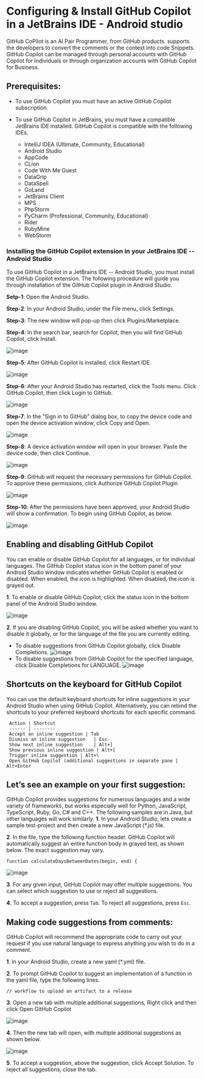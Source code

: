 # Configuring & Install GitHub Copilot in a JetBrains IDE - Android studio
GitHub CoPilot is an AI Pair Programmer, from GitHub products.  supports the developers to convert the comments or the context into code Snippets. GitHub Copilot can be managed through personal accounts with GitHub Copilot for Individuals or through organization accounts with GitHub Copilot for Business.

## Prerequisites:
- To use GitHub Copilot you must have an active GitHub Copilot subscription
- To use GitHub Copilot in JetBrains, you must have a compatible JetBrains IDE installed. GitHub Copilot is compatible with the following IDEs.
   
   - IntelliJ IDEA (Ultimate, Community, Educational)
   - Android Studio
   - AppCode
   - CLion
   - Code With Me Guest
   - DataGrip
   - DataSpell
   - GoLand
   - JetBrains Client
   - MPS
   - PhpStorm
   - PyCharm (Professional, Community, Educational)
   - Rider
   - RubyMine
   - WebStorm

### Installing the GitHub Copilot extension in your JetBrains IDE -- Android Studio 
To use GitHub Copilot in a JetBrains IDE -- Android Studio, you must install the GitHub Copilot extension. The following procedure will guide you through installation of the GitHub Copilot plugin in Android Studio.

**Setp-1**: Open the Android Studio.

**Step-2**: In your Android Studio, under the File menu, click Settings.

**Step-3**: The new window will pop-up then click Plugins/Marketplace.

**Step-4**: In the search bar, search for Copilot, then you will find GitHub Copilot, click Install.

 ![image](https://user-images.githubusercontent.com/95218310/220102442-4c4ea1b1-4cdc-42e7-b9de-74bc7f8912a0.png)

**Step-5**: After GitHub Copilot is installed, click Restart IDE.

![image](https://user-images.githubusercontent.com/95218310/220103912-4dd2c618-d286-4405-af59-c52307fa92bb.png)

**Step-6**: After your Android Studio has restarted, click the Tools menu. Click GitHub Copilot, then click Login to GitHub.
 
![image](https://user-images.githubusercontent.com/95218310/220104076-7c4ae4bd-eceb-4d20-8030-8e37dba09bbc.png)

**Step-7**: In the "Sign in to GitHub" dialog box, to copy the device code and open the device activation window, click Copy and Open.

![image](https://user-images.githubusercontent.com/95218310/220104241-6a40c27d-e199-4da2-bbbb-bc3a5fd3c36d.png)

**Step-8**: A device activation window will open in your browser. Paste the device code, then click Continue.

![image](https://user-images.githubusercontent.com/95218310/220104373-964780da-6d6d-4b48-85ef-5fd09b993e47.png)

**Step-9**: GitHub will request the necessary permissions for GitHub Copilot. To approve these permissions, click Authorize GitHub Copilot Plugin

![image](https://user-images.githubusercontent.com/95218310/220104530-53422cc2-b4b4-45d6-8056-951610f9c852.png)

**Step-10**: After the permissions have been approved, your Android Studio will show a confirmation. To begin using GitHub Copilot, as below.

![image](https://user-images.githubusercontent.com/95218310/220104715-b4b74935-a08c-46ce-bc29-414b585c2972.png)

## Enabling and disabling GitHub Copilot
You can enable or disable GitHub Copilot for all languages, or for individual languages. The GitHub Copilot status icon in the bottom panel of your Android Studio window indicates whether GitHub Copilot is enabled or disabled. When enabled, the icon is highlighted. When disabled, the icon is grayed out.

**1**.	To enable or disable GitHub Copilot, click the status icon in the bottom panel of the Android Studio window.

![image](https://user-images.githubusercontent.com/95218310/220105113-c42cfdad-7edf-4bc4-b775-56ecfcdf439b.png)

**2**.	If you are disabling GitHub Copilot, you will be asked whether you want to disable it globally, or for the language of the file you are currently editing.
   
   - To disable suggestions from GitHub Copilot globally, click Disable Completions.
 ![image](https://user-images.githubusercontent.com/95218310/220105341-6e49c7fa-47f6-43ad-85fa-160dc07a07a4.png) 
   - To disable suggestions from GitHub Copilot for the specified language, click Disable Completions for LANGUAGE.
 ![image](https://user-images.githubusercontent.com/95218310/220105461-a563eb8d-904c-48dc-904f-f959122db914.png)

## Shortcuts on the keyboard for GitHub Copilot

You can use the default keyboard shortcuts for inline suggestions in your Android Studio when using GitHub Copilot. Alternatively, you can rebind the shortcuts to your preferred keyboard shortcuts for each specific command.
    
     Action	| Shortcut
     ------ | --------
     Accept an inline suggestion | Tab
     Dismiss an inline suggestion	| Esc
     Show next inline suggestion	| Alt+]
     Show previous inline suggestion | Alt+[
     Trigger inline suggestion | Alt+\
     Open GitHub Copilot (additional suggestions in separate pane | Alt+Enter

## Let’s see an example on your first suggestion:
GitHub Copilot provides suggestions for numerous languages and a wide variety of frameworks, but works especially well for Python, JavaScript, TypeScript, Ruby, Go, C# and C++. The following samples are in Java, but other languages will work similarly.
**1**.	In your Android Studio, lets create a sample test-project and then create a new JavaScript (*.js) file.

**2**.	In the file, type the following function header. GitHub Copilot will automatically suggest an entire function body in grayed text, as shown below. The exact suggestion may vary.

``
function calculateDaysBetweenDates(begin, end) {
``

![image](https://user-images.githubusercontent.com/95218310/220110520-bf138d99-fbb5-4c98-b33f-9db97b3cde3b.png)

**3**.	For any given input, GitHub Copilot may offer multiple suggestions. You can select which suggestion to use or reject all suggestions.

**4**.	To accept a suggestion, press `Tab`. To reject all suggestions, press `Esc`.

## Making code suggestions from comments:
GitHub Copilot will recommend the appropriate code to carry out your request if you use natural language to express anything you wish to do in a comment.

**1**.	In your Android Studio, create a new yaml (*.yml) file.

**2**.	To prompt GitHub Copilot to suggest an implementation of a function in the yaml file, type the following lines.

``
// workflow to upload an artifact to a release
``

**3**.	Open a new tab with multiple additional suggestions, Right click and then click Open GitHub Copilot

![image](https://user-images.githubusercontent.com/95218310/220111493-e4a85233-594f-4d85-9519-ce3c54ee316d.png)

**4**.	Then the new tab will open, with multiple additional suggestions as shown below.

![image](https://user-images.githubusercontent.com/95218310/220111564-b8e7e432-19d3-4567-8790-6ff002a6517a.png)

**5**.	To accept a suggestion, above the suggestion, click Accept Solution. To reject all suggestions, close the tab.
